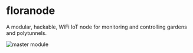 # floranode
A modular, hackable, WiFi IoT node for monitoring and controlling gardens and polytunnels.

![master module](https://github.com/SurreyEARS/florio/blob/master/hardware/enclosure/master/v0.1/render2.png "Master module")
